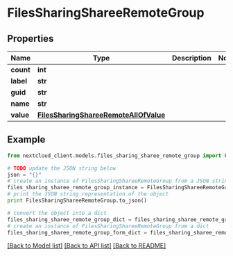 # FilesSharingShareeRemoteGroup


## Properties
Name | Type | Description | Notes
------------ | ------------- | ------------- | -------------
**count** | **int** |  | 
**label** | **str** |  | 
**guid** | **str** |  | 
**name** | **str** |  | 
**value** | [**FilesSharingShareeRemoteAllOfValue**](FilesSharingShareeRemoteAllOfValue.md) |  | 

## Example

```python
from nextcloud_client.models.files_sharing_sharee_remote_group import FilesSharingShareeRemoteGroup

# TODO update the JSON string below
json = "{}"
# create an instance of FilesSharingShareeRemoteGroup from a JSON string
files_sharing_sharee_remote_group_instance = FilesSharingShareeRemoteGroup.from_json(json)
# print the JSON string representation of the object
print FilesSharingShareeRemoteGroup.to_json()

# convert the object into a dict
files_sharing_sharee_remote_group_dict = files_sharing_sharee_remote_group_instance.to_dict()
# create an instance of FilesSharingShareeRemoteGroup from a dict
files_sharing_sharee_remote_group_form_dict = files_sharing_sharee_remote_group.from_dict(files_sharing_sharee_remote_group_dict)
```
[[Back to Model list]](../README.md#documentation-for-models) [[Back to API list]](../README.md#documentation-for-api-endpoints) [[Back to README]](../README.md)



